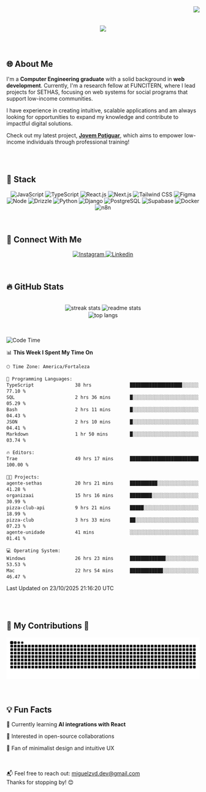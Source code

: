 <img align="right" src="https://visitor-badge.laobi.icu/badge?page_id=Miguelzvd.Miguelzvd" />

<h1 align="center">
    <img src="https://readme-typing-svg.herokuapp.com/?font=Righteous&size=35&center=true&vCenter=true&width=500&height=70&duration=4000&lines=Hi+There!+👋;+I'm+Miguel+Azevedo!;" />
</h1>

<br/> 

<section>
  <h2>🌐 About Me</h3>

  <p align="left">
   I'm a <strong>Computer Engineering graduate</strong> with a solid background in 
   <strong>web development</strong>. Currently, I'm a research fellow at FUNCITERN, 
   where I lead projects for SETHAS, focusing on web systems for social programs 
   that support low-income communities.  

   I have experience in creating intuitive, scalable applications and am always 
   looking for opportunities to expand my knowledge and contribute to impactful 
   digital solutions.  

   Check out my latest project, 
   <a href="https://jovempotiguar.sine.rn.gov.br/" target="_blank"><strong>Jovem Potiguar</strong></a>, 
   which aims to empower low-income individuals through professional training!
  </p>
</section>

<br/> 
<br/> 

<section>
  <h2>🚀 Stack</h3>
  <div align="center">
      <img alt="JavaScript" src="https://img.shields.io/badge/JavaScript-F7DF1E?style=for-the-badge&logo=javascript&logoColor=black"/>
      <img alt="TypeScript" src="https://img.shields.io/badge/TypeScript-007ACC?style=for-the-badge&logo=typescript&logoColor=white"/>
      <img alt="React.js" src="https://img.shields.io/badge/React-20232A?style=for-the-badge&logo=react&logoColor=61DAFB"/>
      <img alt="Next.js" src="https://img.shields.io/badge/Next.js-000?logo=nextdotjs&logoColor=fff&style=for-the-badge"/>
      <img alt="Tailwind CSS" src="https://img.shields.io/badge/Tailwind_CSS-38B2AC?style=for-the-badge&logo=tailwind-css&logoColor=white"/>
      <img alt="Figma" src="https://img.shields.io/badge/Figma-F24E1E?style=for-the-badge&logo=figma&logoColor=white"/>
      <img alt="Node" src="https://img.shields.io/badge/Node.js-5FA04E?logo=nodedotjs&logoColor=fff&style=for-the-badge"/>
      <img alt="Drizzle" src="https://img.shields.io/badge/Drizzle-C5F74F?logo=drizzle&logoColor=000&style=for-the-badge"/>
      <img alt="Python" src="https://img.shields.io/badge/Python-14354C?style=for-the-badge&logo=python&logoColor=white"/>
      <img alt="Django" src="https://img.shields.io/badge/Django-092E20?logo=django&logoColor=fff&style=for-the-badge"/>
      <img alt="PostgreSQL" src="https://img.shields.io/badge/PostgreSQL-4169E1?logo=postgresql&logoColor=fff&style=for-the-badge"/>
      <img alt="Supabase" src="https://img.shields.io/badge/Supabase-3FCF8E?logo=supabase&logoColor=fff&style=for-the-badge"/>
      <img alt="Docker" src="https://img.shields.io/badge/Docker-2496ED?logo=docker&logoColor=fff&style=for-the-badge"/>
      <img alt="n8n" src="https://img.shields.io/badge/n8n-EA4B71?logo=n8n&logoColor=fff&style=for-the-badge"/>
  </div>

</section>

<br/> 
<br/>

<section>
  <h2>📲 Connect With Me</h3>

  <div align="center">
      <a href="https://www.instagram.com/miguelzvd_/">
          <img alt="Instagram" src="https://img.shields.io/badge/Instagram-E4405F?style=for-the-badge&logo=instagram&logoColor=white"/>
      </a>
      <a href="www.linkedin.com/in/miguel-azevedo-dev">
          <img alt="Linkedin" src="https://img.shields.io/badge/LinkedIn-0077B5?style=for-the-badge&logo=linkedin&logoColor=white"/>
      </a>
  </div>
</section>

<br/> 
<br/>

<section>
  <h2>🔥 GitHub Stats</h3>
  
  <br>
    
  <div align="center">
    <img height=170 src="https://streak-stats.demolab.com/?user=Miguelzvd&count_private=true&theme=react&border_radius=10" alt="streak stats"/>
    <img height=170 src="https://github-readme-stats.vercel.app/api?username=Miguelzvd&show_icons=true&theme=react&rank_icon=github&border_radius=10" alt="readme stats" />
    <br/>
    <img height=170 align="center" src="https://github-readme-stats.vercel.app/api/top-langs/?username=Miguelzvd&hide=HTML&langs_count=8&layout=compact&theme=react&border_radius=10&size_weight=0.5&count_weight=0.5&exclude_repo=github-readme-stats" alt="top langs" />  
  </div>
</section>

<br/> 
<br/>

<!--![Miguel's GitHub stats](https://github-readme-stats.vercel.app/api?username=Miguelzvd&show_icons=true&theme=radical)-->
 
<!--START_SECTION:waka-->
![Code Time](http://img.shields.io/badge/Code%20Time-194%20hrs%2024%20mins-blue)

📊 **This Week I Spent My Time On** 

```text
🕑︎ Time Zone: America/Fortaleza

💬 Programming Languages: 
TypeScript               38 hrs              ███████████████████░░░░░░   77.10 % 
SQL                      2 hrs 36 mins       █░░░░░░░░░░░░░░░░░░░░░░░░   05.29 % 
Bash                     2 hrs 11 mins       █░░░░░░░░░░░░░░░░░░░░░░░░   04.43 % 
JSON                     2 hrs 10 mins       █░░░░░░░░░░░░░░░░░░░░░░░░   04.41 % 
Markdown                 1 hr 50 mins        █░░░░░░░░░░░░░░░░░░░░░░░░   03.74 % 

🔥 Editors: 
Trae                     49 hrs 17 mins      █████████████████████████   100.00 % 

🐱‍💻 Projects: 
agente-sethas            20 hrs 21 mins      ██████████░░░░░░░░░░░░░░░   41.28 % 
organizaai               15 hrs 16 mins      ████████░░░░░░░░░░░░░░░░░   30.99 % 
pizza-club-api           9 hrs 21 mins       █████░░░░░░░░░░░░░░░░░░░░   18.99 % 
pizza-club               3 hrs 33 mins       ██░░░░░░░░░░░░░░░░░░░░░░░   07.23 % 
agente-unidade           41 mins             ░░░░░░░░░░░░░░░░░░░░░░░░░   01.41 % 

💻 Operating System: 
Windows                  26 hrs 23 mins      █████████████░░░░░░░░░░░░   53.53 % 
Mac                      22 hrs 54 mins      ████████████░░░░░░░░░░░░░   46.47 % 
```


 Last Updated on 23/10/2025 21:16:20 UTC
<!--END_SECTION:waka-->

<br/> 
<br/>

<section>
  <h2>🐍 My Contributions 🐍</h3>
  <img alt="snake eating my contributions" src="https://raw.githubusercontent.com/Miguelzvd/Miguelzvd/output/github-contribution-grid-snake.svg" />
</section>

<br/> 
<br/>

<section>

<h2>💡 Fun Facts</h3>

 🌱 Currently learning **AI integrations with React**
 
 💼 Interested in open-source collaborations
 
 🎨 Fan of minimalist design and intuitive UX
 
</section>

<br/> 
<br/>

<footer>
  <span>
    📬 Feel free to reach out:
    <a href="mailto:miguelzvd.dev@gmail.com">miguelzvd.dev@gmail.com</a>
    <br />
    Thanks for stopping by! 😊
  </span>
</footer>

